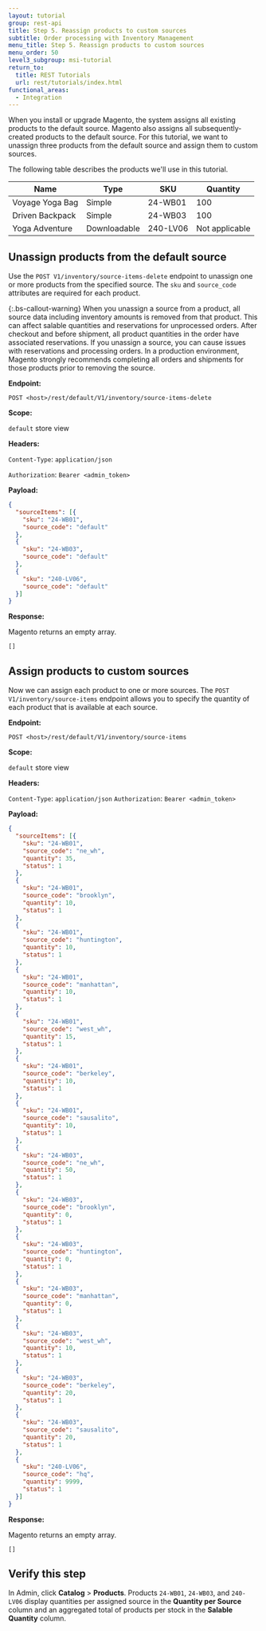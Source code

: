 ```yaml
---
layout: tutorial
group: rest-api
title: Step 5. Reassign products to custom sources
subtitle: Order processing with Inventory Management
menu_title: Step 5. Reassign products to custom sources
menu_order: 50
level3_subgroup: msi-tutorial
return_to:
  title: REST Tutorials
  url: rest/tutorials/index.html
functional_areas:
  - Integration
---
```


When you install or upgrade Magento, the system assigns all existing products to the default source. Magento also assigns all subsequently-created products to the default source. For this tutorial, we want to unassign three products from the default source and assign them to custom sources.

The following table describes the products we'll use in this tutorial.

Name | Type | SKU | Quantity
--- | --- | --- | ---
Voyage Yoga Bag | Simple | 24-WB01 | 100
Driven Backpack | Simple | 24-WB03 | 100
Yoga Adventure | Downloadable | 240-LV06 | Not applicable

## Unassign products from the default source

Use the `POST V1/inventory/source-items-delete` endpoint to unassign one or more products from the specified source. The `sku` and `source_code` attributes are required for each product.

{:.bs-callout-warning}
When you unassign a source from a product, all source data including inventory amounts is removed from that product. This can affect salable quantities and reservations for unprocessed orders. After checkout and before shipment, all product quantities in the order have associated reservations. If you unassign a source, you can cause issues with reservations and processing orders. In a production environment, Magento strongly recommends completing all orders and shipments for those products prior to removing the source.

**Endpoint:**

`POST <host>/rest/default/V1/inventory/source-items-delete`

**Scope:**

`default` store view

**Headers:**

`Content-Type`: `application/json`

`Authorization`: `Bearer <admin_token>`

**Payload:**

```json
{
  "sourceItems": [{
    "sku": "24-WB01",
    "source_code": "default"
  },
  {
    "sku": "24-WB03",
    "source_code": "default"
  },
  {
    "sku": "240-LV06",
    "source_code": "default"
  }]
}
```

**Response:**

Magento returns an empty array.

`[]`

## Assign products to custom sources

Now we can assign each product to one or more sources. The `POST V1/inventory/source-items` endpoint allows you to specify the quantity of each product that is available at each source.

**Endpoint:**

`POST <host>/rest/default/V1/inventory/source-items`

**Scope:**

`default` store view

**Headers:**

`Content-Type`: `application/json`
`Authorization`: `Bearer <admin_token>`

**Payload:**

```json
{
  "sourceItems": [{
    "sku": "24-WB01",
    "source_code": "ne_wh",
    "quantity": 35,
    "status": 1
  },
  {
    "sku": "24-WB01",
    "source_code": "brooklyn",
    "quantity": 10,
    "status": 1
  },
  {
    "sku": "24-WB01",
    "source_code": "huntington",
    "quantity": 10,
    "status": 1
  },
  {
    "sku": "24-WB01",
    "source_code": "manhattan",
    "quantity": 10,
    "status": 1
  },
  {
    "sku": "24-WB01",
    "source_code": "west_wh",
    "quantity": 15,
    "status": 1
  },
  {
    "sku": "24-WB01",
    "source_code": "berkeley",
    "quantity": 10,
    "status": 1
  },
  {
    "sku": "24-WB01",
    "source_code": "sausalito",
    "quantity": 10,
    "status": 1
  },
  {
    "sku": "24-WB03",
    "source_code": "ne_wh",
    "quantity": 50,
    "status": 1
  },
  {
    "sku": "24-WB03",
    "source_code": "brooklyn",
    "quantity": 0,
    "status": 1
  },
  {
    "sku": "24-WB03",
    "source_code": "huntington",
    "quantity": 0,
    "status": 1
  },
  {
    "sku": "24-WB03",
    "source_code": "manhattan",
    "quantity": 0,
    "status": 1
  },
  {
    "sku": "24-WB03",
    "source_code": "west_wh",
    "quantity": 10,
    "status": 1
  },
  {
    "sku": "24-WB03",
    "source_code": "berkeley",
    "quantity": 20,
    "status": 1
  },
  {
    "sku": "24-WB03",
    "source_code": "sausalito",
    "quantity": 20,
    "status": 1
  },
  {
    "sku": "240-LV06",
    "source_code": "hq",
    "quantity": 9999,
    "status": 1
  }]
}
```

**Response:**

Magento returns an empty array.

`[]`

## Verify this step

In Admin, click **Catalog** > **Products**.  Products `24-WB01`, `24-WB03`, and `240-LV06` display quantities per assigned source in the **Quantity per Source** column and an aggregated total of products per stock in the **Salable Quantity** column.
